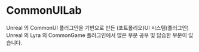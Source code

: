 # CommonUILab
Unreal 의 CommonUI 플러그인을 기반으로 만든 (포트폴리오)UI 시스템(플러그인) </br>
Unreal 의 Lyra 의 CommonGame 플러그인에서 많은 부분 공부 및 답습한 부분이 있습니다.


